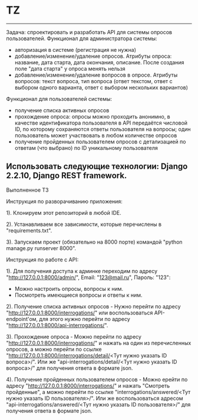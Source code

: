# TZ
-----------------------------------------------------------------------------------------------------------------------------------------------------------------------
Задача: спроектировать и разработать API для системы опросов пользователей.
Функционал для администратора системы:
- авторизация в системе (регистрация не нужна)
- добавление/изменение/удаление опросов. Атрибуты опроса: название, дата старта, дата окончания, описание. После создания поле "дата старта" у опроса менять нельзя
- добавление/изменение/удаление вопросов в опросе. Атрибуты вопросов: текст вопроса, тип вопроса (ответ текстом, ответ с выбором одного варианта, ответ с выбором нескольких вариантов)

Функционал для пользователей системы:
- получение списка активных опросов
- прохождение опроса: опросы можно проходить анонимно, в качестве идентификатора пользователя в API передаётся числовой ID, по которому сохраняются ответы пользователя на вопросы; один пользователь может участвовать в любом количестве опросов
- получение пройденных пользователем опросов с детализацией по ответам (что выбрано) по ID уникальному пользователя

Использовать следующие технологии: Django 2.2.10, Django REST framework.
-----------------------------------------------------------------------------------------------------------------------------------------------------------------------
Выполненное ТЗ

Инструкция по разворачиванию приложения:

1). Клонируем этот репозиторий в любой IDE.

2). Устанавливаем все зависимости, которые перечислены в "requirements.txt".

3). Запускаем проект (обязательно на 8000 порте) командой "python manage.py runserver 8000".


Инструкция по работе с API: 

1). Для получения доступа к админке переходим по адресу "http://127.0.0.1:8000/admin/", Email: "123@mail.ru", Пароль: "123":
  - Можно настроить опросы, вопросы к ним.
  - Посмотреть имеющиеся вопросы и ответы к ним.

2). Получение списка активных опросов - Нужно перейти по адресу "http://127.0.0.1:8000/interrogations/" или воспользоваться API-endpoint'ом,
для этого нужно перейти по адресу "http://127.0.0.1:8000/api-interrogations/".

3). Прохождение опроса - Можно перейти по адресу "http://127.0.0.1:8000/interrogations/" и нажать на один из перечисленных опросов,
а можно перейти по ссылке "http://127.0.0.1:8000/interrogations/detail/<Тут нужно указать ID вопроса>/". Или же "api-interrogations/detail/<Тут нужно указать ID вопроса>/" для получения ответа в формате json.

4). Получение пройденных пользователем опросов - Можно ерейти по адресу "http://127.0.0.1:8000/interrogations/" и нажать "Смотреть пройденные",
а можно перейти по ссылке "interrogations/answered/<Тут нужно указать ID пользователя>/". Или же воспользоваться адресом "api-interrogations/answered/<Тут нужно указать ID пользователя>/" для получения ответа в формате json. 
